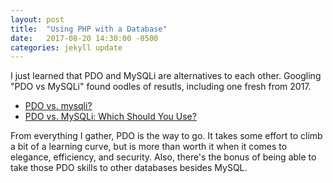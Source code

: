 ```yaml
---
layout: post
title:  "Using PHP with a Database"
date:   2017-08-20 14:30:00 -0500
categories: jekyll update
---
```

I just learned that PDO and MySQLi are alternatives to each other. Googling "PDO vs MySQLi" found oodles of resutls, including one fresh from 2017.

* [PDO vs. mysqli?][PDO-mysqli]
* [PDO vs. MySQLi: Which Should You Use?][PDO-vs-MySQLi]

From everything I gather, PDO is the way to go. It takes some effort to climb a bit of a learning curve, but is more than worth it when it comes to elegance, efficiency, and security. Also, there's the bonus of being able to take those PDO skills to other databases besides MySQL. 

[PDO-mysqli]: https://php.earth/doc/databases/mysqli-or-pdo
[PDO-vs-MySQLi]: https://code.tutsplus.com/tutorials/pdo-vs-mysqli-which-should-you-use--net-24059